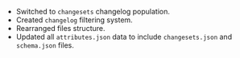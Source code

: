- Switched to `changesets` changelog population.
- Created `changelog` filtering system.
- Rearranged files structure.
- Updated all `attributes.json` data to include `changesets.json` and `schema.json` files.
